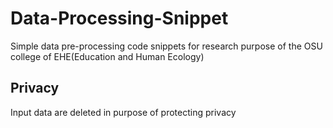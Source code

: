 # Data-Processing-Snippet
Simple data pre-processing code snippets for research purpose of the OSU college of EHE(Education and Human Ecology)

## Privacy
Input data are deleted in purpose of protecting privacy